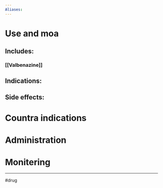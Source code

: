 ```yaml
---
Aliases:
---
```

# Use and moa
## Includes:
### [[Valbenazine]]
## Indications:
## Side effects:
# Countra indications
# Administration 
# Monitering 

---
#drug 